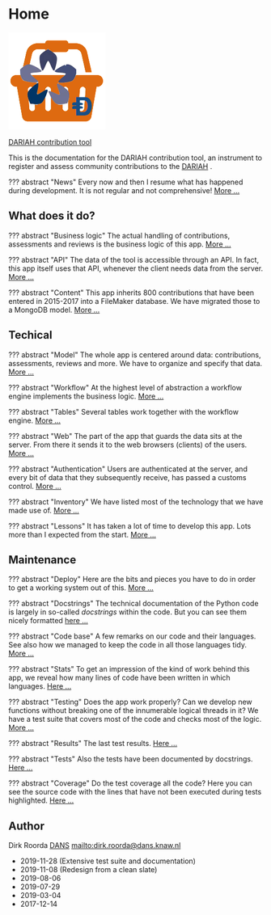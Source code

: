 # Home

![logo](images/inkind_logo.png)

[DARIAH contribution tool]({{liveBase}})

This is the documentation for the DARIAH contribution tool, an instrument to register
and assess community contributions to the [DARIAH]({{dariah}}) .

??? abstract "News"
    Every now and then I resume what has happened during development. It
    is not regular and not comprehensive! [More ...](News.md)

## What does it do?

??? abstract "Business logic"
    The actual handling of contributions, assessments and
    reviews is the business logic of this app. [More ...](Workings/Business.md)

??? abstract "API"
    The data of the tool is accessible through an API. In fact, this app
    itself uses that API, whenever the client needs data from the server.
    [More ...](Workings/API.md)

??? abstract "Content"
    This app inherits 800 contributions that have been entered in
    2015-2017 into a FileMaker database. We have migrated those to a MongoDB model.
    [More ...](Workings/Content.md)

## Techical

??? abstract "Model"
    The whole app is centered around data: contributions, assessments,
    reviews and more. We have to organize and specify that data.
    [More ...](Tech/Model.md)

??? abstract "Workflow"
    At the highest level of abstraction a workflow engine implements
    the business logic. [More ...](Tech/Workflow.md)

??? abstract "Tables"
    Several tables work together with the workflow engine.
    [More ...](Tech/Tables.md)

??? abstract "Web"
    The part of the app that guards the data sits at the server. From
    there it sends it to the web browsers (clients) of the users.
    [More ...](Tech/Web.md)

??? abstract "Authentication"
    Users are authenticated at the server, and every bit of
    data that they subsequently receive, has passed a customs control.
    [More ...](Tech/Authentication.md)

??? abstract "Inventory"
    We have listed most of the technology that we have made use
    of. [More ...](Tech/Inventory.md)

??? abstract "Lessons"
    It has taken a lot of time to develop this app. Lots more
    than I expected from the start. [More ...](Tech/Lessons.md)

## Maintenance

??? abstract "Deploy"
    Here are the bits and pieces you have to do in order to get a
    working system out of this. [More ...](Tech/Deploy.md)

??? abstract "Docstrings"
    The technical documentation of the Python code is largely in so-called
    *docstrings* within the code. But you can see them nicely formatted
    [here ...]({{apidocs}}/)

??? abstract "Code base"
    A few remarks on our code and their languages.
    See also how we managed to keep the code in all those languages tidy.
    [More ...](Tech/Codebase.md)

??? abstract "Stats"
    To get an impression of the kind of work behind this app, we
    reveal how many lines of code have been written in which languages.
    [Here ...](Tech/Stats.md)

??? abstract "Testing"
    Does the app work properly? Can we develop new functions without breaking
    one of the innumerable logical threads in it?
    We have a test suite that covers most of the code and checks most of the logic.
    [More ...](Tech/Testing.md)

??? abstract "Results"
    The last test results.
    [Here ...](Tech/Tests.txt)

??? abstract "Tests"
    Also the tests have been documented by docstrings.
    [Here ...](/api/html/tests/index.html)

??? abstract "Coverage"
    Do the test coverage all the code? Here you can see the source code with
    the lines that have not been executed during tests highlighted.
    [Here ...](/api/html/coverage/index.html)

## Author

Dirk Roorda [DANS]({{dans}}) <mailto:dirk.roorda@dans.knaw.nl>

- 2019-11-28 (Extensive test suite and documentation)
- 2019-11-08 (Redesign from a clean slate)
- 2019-08-06
- 2019-07-29
- 2019-03-04
- 2017-12-14
